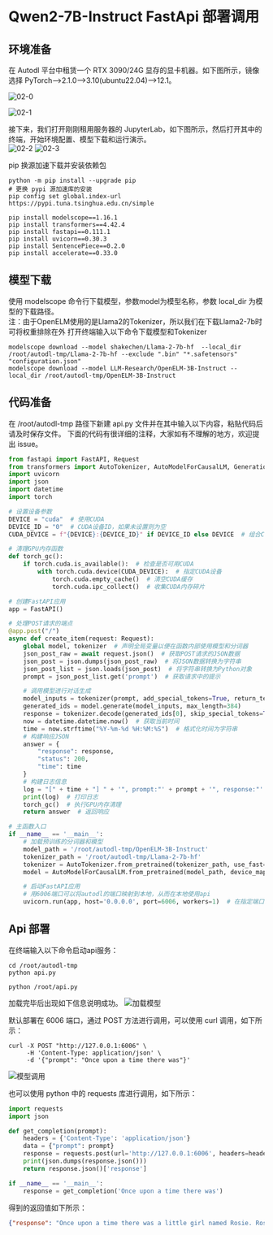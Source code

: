 # Qwen2-7B-Instruct FastApi 部署调用

## 环境准备  

在 Autodl 平台中租赁一个 RTX 3090/24G 显存的显卡机器。如下图所示，镜像选择 PyTorch-->2.1.0-->3.10(ubuntu22.04)-->12.1。

![02-0](images/01-0.png)

![02-1](images/01-1.png)

接下来，我们打开刚刚租用服务器的 JupyterLab，如下图所示，然后打开其中的终端，开始环境配置、模型下载和运行演示。  
![02-2](images/01-2.png)
![02-3](images/01-3.png)


pip 换源加速下载并安装依赖包

```shell
python -m pip install --upgrade pip
# 更换 pypi 源加速库的安装
pip config set global.index-url https://pypi.tuna.tsinghua.edu.cn/simple

pip install modelscope==1.16.1
pip install transformers==4.42.4
pip install fastapi==0.111.1
pip install uvicorn==0.30.3
pip install SentencePiece==0.2.0
pip install accelerate==0.33.0
```

## 模型下载  

使用 modelscope 命令行下载模型，参数model为模型名称，参数 local_dir 为模型的下载路径。  
注：由于OpenELM使用的是Llama2的Tokenizer，所以我们在下载Llama2-7b时可将权重排除在外
打开终端输入以下命令下载模型和Tokenizer

```shell
modelscope download --model shakechen/Llama-2-7b-hf  --local_dir /root/autodl-tmp/Llama-2-7b-hf --exclude ".bin" "*.safetensors" "configuration.json" 
modelscope download --model LLM-Research/OpenELM-3B-Instruct --local_dir /root/autodl-tmp/OpenELM-3B-Instruct
```  

## 代码准备  

在 /root/autodl-tmp 路径下新建 api.py 文件并在其中输入以下内容，粘贴代码后请及时保存文件。
下面的代码有很详细的注释，大家如有不理解的地方，欢迎提出 issue。  

```python
from fastapi import FastAPI, Request
from transformers import AutoTokenizer, AutoModelForCausalLM, GenerationConfig
import uvicorn
import json
import datetime
import torch

# 设置设备参数
DEVICE = "cuda"  # 使用CUDA
DEVICE_ID = "0"  # CUDA设备ID，如果未设置则为空
CUDA_DEVICE = f"{DEVICE}:{DEVICE_ID}" if DEVICE_ID else DEVICE  # 组合CUDA设备信息

# 清理GPU内存函数
def torch_gc():
    if torch.cuda.is_available():  # 检查是否可用CUDA
        with torch.cuda.device(CUDA_DEVICE):  # 指定CUDA设备
            torch.cuda.empty_cache()  # 清空CUDA缓存
            torch.cuda.ipc_collect()  # 收集CUDA内存碎片

# 创建FastAPI应用
app = FastAPI()

# 处理POST请求的端点
@app.post("/")
async def create_item(request: Request):
    global model, tokenizer  # 声明全局变量以便在函数内部使用模型和分词器
    json_post_raw = await request.json()  # 获取POST请求的JSON数据
    json_post = json.dumps(json_post_raw)  # 将JSON数据转换为字符串
    json_post_list = json.loads(json_post)  # 将字符串转换为Python对象
    prompt = json_post_list.get('prompt')  # 获取请求中的提示

    # 调用模型进行对话生成
    model_inputs = tokenizer(prompt, add_special_tokens=True, return_tensors="pt")['input_ids'].cuda()
    generated_ids = model.generate(model_inputs, max_length=384)
    response = tokenizer.decode(generated_ids[0], skip_special_tokens=True)
    now = datetime.datetime.now()  # 获取当前时间
    time = now.strftime("%Y-%m-%d %H:%M:%S")  # 格式化时间为字符串
    # 构建响应JSON
    answer = {
        "response": response,
        "status": 200,
        "time": time
    }
    # 构建日志信息
    log = "[" + time + "] " + '", prompt:"' + prompt + '", response:"' + repr(response) + '"'
    print(log)  # 打印日志
    torch_gc()  # 执行GPU内存清理
    return answer  # 返回响应

# 主函数入口
if __name__ == '__main__':
    # 加载预训练的分词器和模型
    model_path = '/root/autodl-tmp/OpenELM-3B-Instruct'
    tokenizer_path = '/root/autodl-tmp/Llama-2-7b-hf'
    tokenizer = AutoTokenizer.from_pretrained(tokenizer_path, use_fast=False, trust_remote_code=True)
    model = AutoModelForCausalLM.from_pretrained(model_path, device_map="auto", torch_dtype=torch.bfloat16, trust_remote_code=True)

    # 启动FastAPI应用
    # 用6006端口可以将autodl的端口映射到本地，从而在本地使用api
    uvicorn.run(app, host='0.0.0.0', port=6006, workers=1)  # 在指定端口和主机上启动应用
```

## Api 部署  

在终端输入以下命令启动api服务：  

```shell  
cd /root/autodl-tmp
python api.py
```  

```shell
python /root/api.py
```  

加载完毕后出现如下信息说明成功。
![加载模型](images/01-4.png)

默认部署在 6006 端口，通过 POST 方法进行调用，可以使用 curl 调用，如下所示：  

```shell
curl -X POST "http://127.0.0.1:6006" \
     -H 'Content-Type: application/json' \
     -d '{"prompt": "Once upon a time there was"}'
```  
![模型调用](images/01-5.png)

也可以使用 python 中的 requests 库进行调用，如下所示：

```python
import requests
import json

def get_completion(prompt):
    headers = {'Content-Type': 'application/json'}
    data = {"prompt": prompt}
    response = requests.post(url='http://127.0.0.1:6006', headers=headers, data=json.dumps(data))
    print(json.dumps(response.json()))
    return response.json()['response']

if __name__ == '__main__':
    response = get_completion('Once upon a time there was')
```

得到的返回值如下所示：

```json
{"response": "Once upon a time there was a little girl named Rosie. Rosie loved to play dress-up, and her favorite costume was a princess dress. Rosie's mommy and daddy dressed her up in her princess dress every chance they got. Rosie loved her princess dress so much, she even wore it to bed! Rosie's mommy and daddy loved Rosie very much, and they wanted Rosie to have the best life possible.\n\nOne day Rosie's mommy and daddy took Rosie to visit their friends, the Johnsons. Rosie's mommy and daddy told Rosie all about their friends, and Rosie couldn't wait to meet them. Rosie's mommy and daddy dropped Rosie off at the Johnsons' house, and Rosie ran inside to find her princess dress waiting for her. Rosie put on her princess dress and tiptoed upstairs to meet her friends.\n\nWhen Rosie walked into the Johnsons' living room, she saw her friends sitting on the couch, dressed in jeans and t-shirts. Rosie smiled and ran over to give her friends a hug. Rosie's friends were so happy to see her dressed up like a princess! They asked Rosie lots of questions about her princess dress, and Rosie told them all about her mommy and daddy's special tradition. Rosie's friends loved hearing all about her princess dress, and they promised to wear their princess dresses whenever Rosie visited them.\n\nAfter playing dress-up for a while, Rosie's friends asked Rosie if she wanted to play outside. Rosie loved playing with her friends, but she also loved playing princess dress-up.", "status": 200, "time": "2024-08-24 21:28:34"}
```  
